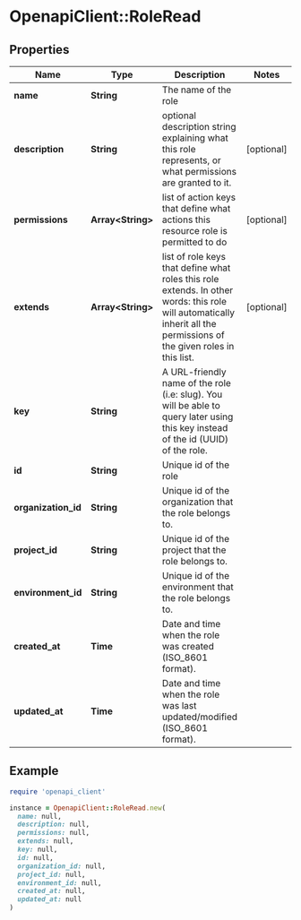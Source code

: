 # OpenapiClient::RoleRead

## Properties

| Name | Type | Description | Notes |
| ---- | ---- | ----------- | ----- |
| **name** | **String** | The name of the role |  |
| **description** | **String** | optional description string explaining what this role represents, or what permissions are granted to it. | [optional] |
| **permissions** | **Array&lt;String&gt;** | list of action keys that define what actions this resource role is permitted to do | [optional] |
| **extends** | **Array&lt;String&gt;** | list of role keys that define what roles this role extends. In other words: this role will automatically inherit all the permissions of the given roles in this list. | [optional] |
| **key** | **String** | A URL-friendly name of the role (i.e: slug). You will be able to query later using this key instead of the id (UUID) of the role. |  |
| **id** | **String** | Unique id of the role |  |
| **organization_id** | **String** | Unique id of the organization that the role belongs to. |  |
| **project_id** | **String** | Unique id of the project that the role belongs to. |  |
| **environment_id** | **String** | Unique id of the environment that the role belongs to. |  |
| **created_at** | **Time** | Date and time when the role was created (ISO_8601 format). |  |
| **updated_at** | **Time** | Date and time when the role was last updated/modified (ISO_8601 format). |  |

## Example

```ruby
require 'openapi_client'

instance = OpenapiClient::RoleRead.new(
  name: null,
  description: null,
  permissions: null,
  extends: null,
  key: null,
  id: null,
  organization_id: null,
  project_id: null,
  environment_id: null,
  created_at: null,
  updated_at: null
)
```

